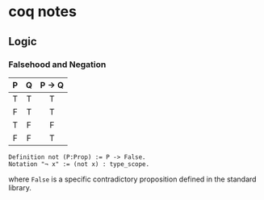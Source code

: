 # coq notes

## Logic

### Falsehood and Negation

|     P     |    Q    |  P -> Q  |
| :-------: |:-------:| :-------:|
|     T     |    T    |     T    |
|     F     |    T    |     T    |
|     T     |    F    |     F    |
|     F     |    F    |     T    |

```coq
Definition not (P:Prop) := P -> False.
Notation "¬ x" := (not x) : type_scope.
```

where `False` is a specific contradictory proposition defined in the standard library.
